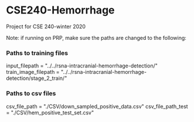 # CSE240-Hemorrhage
Project for CSE 240-winter 2020


Note: if running on PRP, make sure the paths are changed to the following:

### Paths to training files        
input_filepath = "../../rsna-intracranial-hemorrhage-detection/"
train_image_filepath = "../../rsna-intracranial-hemorrhage-detection/stage_2_train/"

### Paths to csv files
csv_file_path = "./CSV/down_sampled_positive_data.csv"
csv_file_path_test = "./CSV/hem_positive_test_set.csv"
